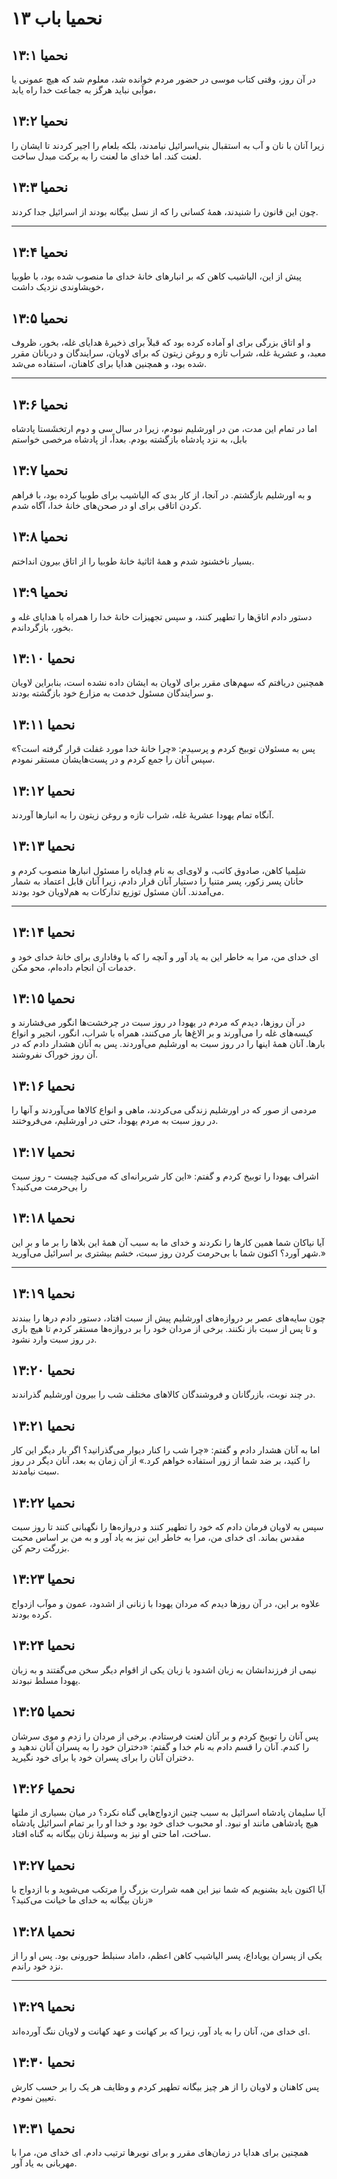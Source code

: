 # نحمیا باب ۱۳

## نحمیا ۱۳:۱

در آن روز، وقتی کتاب موسی در حضور مردم خوانده شد، معلوم شد که هیچ عمونی یا موآبی نباید هرگز به جماعت خدا راه یابد،

## نحمیا ۱۳:۲

زیرا آنان با نان و آب به استقبال بنی‌اسرائیل نیامدند، بلکه بلعام را اجیر کردند تا ایشان را لعنت کند. اما خدای ما لعنت را به برکت مبدل ساخت.

## نحمیا ۱۳:۳

چون این قانون را شنیدند، همهٔ کسانی را که از نسل بیگانه بودند از اسرائیل جدا کردند.

---

## نحمیا ۱۳:۴

پیش از این، الیاشیب کاهن که بر انبارهای خانهٔ خدای ما منصوب شده بود، با طوبیا خویشاوندی نزدیک داشت،

## نحمیا ۱۳:۵

و او اتاق بزرگی برای او آماده کرده بود که قبلاً برای ذخیرهٔ هدایای غله، بخور، ظروف معبد، و عشریهٔ غله، شراب تازه و روغن زیتون که برای لاویان، سرایندگان و دربانان مقرر شده بود، و همچنین هدایا برای کاهنان، استفاده می‌شد.

---

## نحمیا ۱۳:۶

اما در تمام این مدت، من در اورشلیم نبودم، زیرا در سال سی و دوم ارتخشَستا پادشاه بابل، به نزد پادشاه بازگشته بودم. بعداً، از پادشاه مرخصی خواستم

## نحمیا ۱۳:۷

و به اورشلیم بازگشتم. در آنجا، از کار بدی که الیاشیب برای طوبیا کرده بود، با فراهم کردن اتاقی برای او در صحن‌های خانهٔ خدا، آگاه شدم.

## نحمیا ۱۳:۸

بسیار ناخشنود شدم و همهٔ اثاثیهٔ خانهٔ طوبیا را از اتاق بیرون انداختم.

## نحمیا ۱۳:۹

دستور دادم اتاق‌ها را تطهیر کنند، و سپس تجهیزات خانهٔ خدا را همراه با هدایای غله و بخور، بازگرداندم.

## نحمیا ۱۳:۱۰

همچنین دریافتم که سهم‌های مقرر برای لاویان به ایشان داده نشده است، بنابراین لاویان و سرایندگان مسئول خدمت به مزارع خود بازگشته بودند.

## نحمیا ۱۳:۱۱

پس به مسئولان توبیخ کردم و پرسیدم: «چرا خانهٔ خدا مورد غفلت قرار گرفته است؟» سپس آنان را جمع کردم و در پست‌هایشان مستقر نمودم.

## نحمیا ۱۳:۱۲

آنگاه تمام یهودا عشریهٔ غله، شراب تازه و روغن زیتون را به انبارها آوردند.

## نحمیا ۱۳:۱۳

شلِمیا کاهن، صادوق کاتب، و لاوی‌ای به نام فِدایاه را مسئول انبارها منصوب کردم و حانان پسر زکور، پسر متنیا را دستیار آنان قرار دادم، زیرا آنان قابل اعتماد به شمار می‌آمدند. آنان مسئول توزیع تدارکات به هم‌لاویان خود بودند.

---

## نحمیا ۱۳:۱۴

ای خدای من، مرا به خاطر این به یاد آور و آنچه را که با وفاداری برای خانهٔ خدای خود و خدمات آن انجام داده‌ام، محو مکن.

## نحمیا ۱۳:۱۵

در آن روزها، دیدم که مردم در یهودا در روز سبت در چرخشت‌ها انگور می‌فشارند و کیسه‌های غله را می‌آورند و بر الاغ‌ها بار می‌کنند، همراه با شراب، انگور، انجیر و انواع بارها. آنان همهٔ اینها را در روز سبت به اورشلیم می‌آوردند. پس به آنان هشدار دادم که در آن روز خوراک نفروشند.

## نحمیا ۱۳:۱۶

مردمی از صور که در اورشلیم زندگی می‌کردند، ماهی و انواع کالاها می‌آوردند و آنها را در روز سبت به مردم یهودا، حتی در اورشلیم، می‌فروختند.

## نحمیا ۱۳:۱۷

اشراف یهودا را توبیخ کردم و گفتم: «این کار شریرانه‌ای که می‌کنید چیست - روز سبت را بی‌حرمت می‌کنید؟

## نحمیا ۱۳:۱۸

آیا نیاکان شما همین کارها را نکردند و خدای ما به سبب آن همهٔ این بلاها را بر ما و بر این شهر آورد؟ اکنون شما با بی‌حرمت کردن روز سبت، خشم بیشتری بر اسرائیل می‌آورید.»

---

## نحمیا ۱۳:۱۹

چون سایه‌های عصر بر دروازه‌های اورشلیم پیش از سبت افتاد، دستور دادم درها را ببندند و تا پس از سبت باز نکنند. برخی از مردان خود را بر دروازه‌ها مستقر کردم تا هیچ باری در روز سبت وارد نشود.

## نحمیا ۱۳:۲۰

در چند نوبت، بازرگانان و فروشندگان کالاهای مختلف شب را بیرون اورشلیم گذراندند.

## نحمیا ۱۳:۲۱

اما به آنان هشدار دادم و گفتم: «چرا شب را کنار دیوار می‌گذرانید؟ اگر بار دیگر این کار را کنید، بر ضد شما از زور استفاده خواهم کرد.» از آن زمان به بعد، آنان دیگر در روز سبت نیامدند.

## نحمیا ۱۳:۲۲

سپس به لاویان فرمان دادم که خود را تطهیر کنند و دروازه‌ها را نگهبانی کنند تا روز سبت مقدس بماند. ای خدای من، مرا به خاطر این نیز به یاد آور و به من بر اساس محبت بزرگت رحم کن.

## نحمیا ۱۳:۲۳

علاوه بر این، در آن روزها دیدم که مردان یهودا با زنانی از اشدود، عمون و موآب ازدواج کرده بودند.

## نحمیا ۱۳:۲۴

نیمی از فرزندانشان به زبان اشدود یا زبان یکی از اقوام دیگر سخن می‌گفتند و به زبان یهودا مسلط نبودند.

## نحمیا ۱۳:۲۵

پس آنان را توبیخ کردم و بر آنان لعنت فرستادم. برخی از مردان را زدم و موی سرشان را کندم. آنان را قسم دادم به نام خدا و گفتم: «دختران خود را به پسران آنان ندهید و دختران آنان را برای پسران خود یا برای خود نگیرید.

## نحمیا ۱۳:۲۶

آیا سلیمان پادشاه اسرائیل به سبب چنین ازدواج‌هایی گناه نکرد؟ در میان بسیاری از ملتها هیچ پادشاهی مانند او نبود. او محبوب خدای خود بود و خدا او را بر تمام اسرائیل پادشاه ساخت، اما حتی او نیز به وسیلهٔ زنان بیگانه به گناه افتاد.

## نحمیا ۱۳:۲۷

آیا اکنون باید بشنویم که شما نیز این همه شرارت بزرگ را مرتکب می‌شوید و با ازدواج با زنان بیگانه به خدای ما خیانت می‌کنید؟»

## نحمیا ۱۳:۲۸

یکی از پسران یویاداع، پسر الیاشیب کاهن اعظم، داماد سنبلط حورونی بود. پس او را از نزد خود راندم.

---

## نحمیا ۱۳:۲۹

ای خدای من، آنان را به یاد آور، زیرا که بر کهانت و عهد کهانت و لاویان ننگ آورده‌اند.

## نحمیا ۱۳:۳۰

پس کاهنان و لاویان را از هر چیز بیگانه تطهیر کردم و وظایف هر یک را بر حسب کارش تعیین نمودم.

## نحمیا ۱۳:۳۱

همچنین برای هدایا در زمان‌های مقرر و برای نوبرها ترتیب دادم. ای خدای من، مرا با مهربانی به یاد آور.
